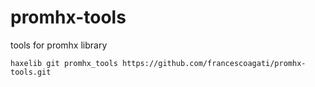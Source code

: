 # promhx-tools
tools for promhx library

```
haxelib git promhx_tools https://github.com/francescoagati/promhx-tools.git
```
